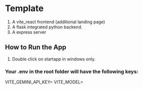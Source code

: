 # Template
1. A vite_react frontend (additional landing page)
2. A flask integrated python backend.
3. A express server

## How to Run the App
1. Double click on startapp in windows only.

### Your .env in the root folder will have the following keys: 
VITE_GEMINI_API_KEY=
VITE_MODEL=
